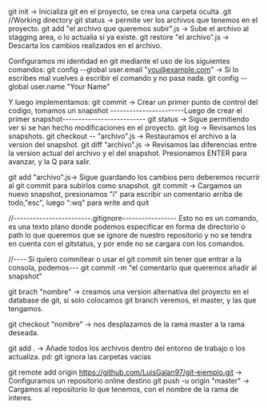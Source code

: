 git init -> Inicializa git en el proyecto, se crea una carpeta oculta .git //Working directory
git status -> permite ver los archivos que tenemos en el proyecto.
git add "el archivo que queremos subir".js -> Sube el archivo al stagging area, o lo actualia si ya existe.
git restore "el archivo".js -> Descarta los cambios realizados en el archivo.


Configuramos mi identidad en git mediante el uso de los siguientes comandos:
git config --global user.email "you@example.com" -> Si lo escribes mal vuelves a escribir el comando y no pasa nada.
git config --global user.name "Your Name" 

Y luego implementamos:
git commit -> Crear un primer punto de control del codigo, tomamos un snapshot
-----------------------Luego de crear el primer snapshot--------------------------
git status -> Sigue permitiendo ver si se han hecho modificaciones en el proyecto.
git log -> Revisamos los snapshots.
git checkout -- "archivo".js -> Restauramos el archivo a la version del snapshot.
git diff "archivo".js -> Revisamos las diferencias entre la version actual del archivo y el del snapshot.
                         Presionamos ENTER para avanzar, y la Q para salir.

git add "archivo".js-> Sigue guardando los cambios pero deberemos recurrir al git commit para subirlos como snapshot.
git commit -> Cargamos un nuevo snapshot, presionamos "i" para escribir un comentario arriba de todo,"esc", luego ":wq" para write and quit


//------------------------.gitignore-----------------
Esto no es un comando, es una texto plano donde podemos especificar en forma de directorio o path lo que queremos que se ignore de nuestro repositorio y no se tendra en cuenta con el gitstatus, y por ende no se cargara con los comandos.

//---- Si quiero commitear o usar el git commit sin tener que entrar a la consola, podemos---
git commit -m "el comentario que queremos añadir al snapshot"


git brach "nombre" -> creamos una version alternativa del proyecto en el database de git, si solo colocamos git branch veremos, el master, y las que tengamos.

git checkout "nombre" -> nos desplazamos de la rama master a la rama deseada.


git add . -> Añade todos los archivos dentro del entorno de trabajo o los actualiza. pd: git ignora las carpetas vacias

git remote add origin https://github.com/LuisGalan97/git-ejemplo.git -> Configuramos un repositorio online destino
git push -u origin "master" -> Cargamos al repositorio lo que tenemos, con el nombre de la rama de interes.
